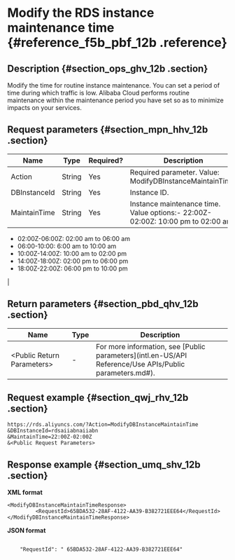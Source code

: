 # Modify the RDS instance maintenance time {#reference_f5b_pbf_12b .reference}

## Description {#section_ops_ghv_12b .section}

Modify the time for routine instance maintenance. You can set a period of time during which traffic is low. Alibaba Cloud performs routine maintenance within the maintenance period you have set so as to minimize impacts on your services.

## Request parameters {#section_mpn_hhv_12b .section}

|Name|Type|Required?|Description|
|----|----|---------|-----------|
|Action|String|Yes|Required parameter. Value: ModifyDBInstanceMaintainTime.|
|DBInstanceId|String|Yes|Instance ID.|
|MaintainTime|String|Yes|Instance maintenance time. Value options:-   22:00Z-02:00Z: 10:00 pm to 02:00 am
-   02:00Z-06:00Z: 02:00 am to 06:00 am
-   06:00-10:00: 6:00 am to 10:00 am
-   10:00Z-14:00Z: 10:00 am to 02:00 pm
-   14:00Z-18:00Z: 02:00 pm to 06:00 pm
-   18:00Z-22:00Z: 06:00 pm to 10:00 pm

|

## Return parameters {#section_pbd_qhv_12b .section}

|Name|Type|Description|
|----|----|-----------|
|<Public Return Parameters\>|-|For more information, see [Public parameters](intl.en-US/API Reference/Use APIs/Public parameters.md#).|

## Request example {#section_qwj_rhv_12b .section}

```
https://rds.aliyuncs.com/?Action=ModifyDBInstanceMaintainTime
&DBInstanceId=rdsaiiabnaiiabn
&MaintainTime=22:00Z-02:00Z
&<Public Request Parameters>
```

## Response example {#section_umq_shv_12b .section}

**XML format**

```
<ModifyDBInstanceMaintainTimeResponse>
         <RequestId>65BDA532-28AF-4122-AA39-B382721EEE64</RequestId>
</ModifyDBInstanceMaintainTimeResponse>
```

**JSON format**

```

    "RequestId": " 65BDA532-28AF-4122-AA39-B382721EEE64"
  
```

